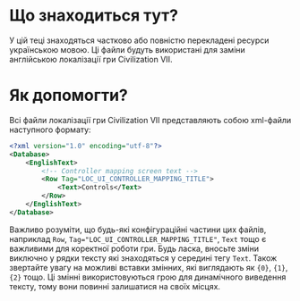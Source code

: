 # Що знаходиться тут?

У цій теці знаходяться частково або повністю перекладені ресурси українською мовою. Ці файли будуть використані
для заміни англійською локалізації гри Civilization VII.

# Як допомогти?

Всі файли локалізації гри Civilization VII представляють собою xml-файли наступного формату:

```xml
<?xml version="1.0" encoding="utf-8"?>
<Database>
	<EnglishText>
		<!-- Controller mapping screen text -->
		<Row Tag="LOC_UI_CONTROLLER_MAPPING_TITLE">
			<Text>Controls</Text>
		</Row>
    </EnglishText>
</Database>
```

Важливо розуміти, що будь-які конфігураційні частини цих файлів, наприклад `Row`, `Tag="LOC_UI_CONTROLLER_MAPPING_TITLE"`,
`Text` тощо є важливими для коректної роботи гри. Будь ласка, вносьте зміни виключно у рядки тексту які знаходяться
у середині тегу `Text`. Також звертайте увагу на можливі вставки змінних, які виглядають як `{0}`, `{1}`, `{2}` тощо.
Ці змінні використовуються грою для динамічного виведення тексту, тому вони повинні залишатися на своїх місцях.
